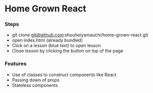 # Home Grown React

### Steps
- git clone git@github.com:shouheiyamauchi/home-grown-react.git
- open index.html (already bundled)
- Click on a lesson (blue text) to open lesson
- Close lesson by clicking the button on top of the page

### Features
- Use of classes to construct components like React
- Passing down of props
- Stateless components
